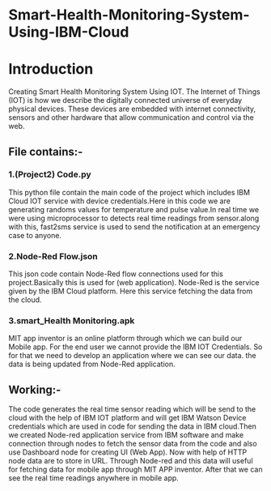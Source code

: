 # Smart-Health-Monitoring-System-Using-IBM-Cloud

# Introduction

Creating Smart Health Monitoring System Using IOT. The
Internet of Things (IOT) is how we describe the digitally connected universe of everyday
physical devices. These devices are embedded with internet connectivity, sensors and other hardware that allow communication and control via the web.



## File contains:- 

### 1.(Project2) Code.py

This python file contain the main code of the project which includes IBM Cloud IOT service with device credentials.Here in this code we are generating randoms values for temperature and pulse value.In real time we were using microprocessor to detects real time readings from sensor.along with this, fast2sms service is used to send the notification at an emergency case to anyone.


### 2.Node-Red Flow.json

This json code contain Node-Red flow connections used for this project.Basically this is used for (web application). Node-Red is the service given by the IBM Cloud platform. Here this service fetching the data from the cloud. 

### 3.smart_Health Monitoring.apk
MIT app inventor is an online platform through which we can build our Mobile app.
For the end user we cannot provide the IBM IOT Credentials. So for that we need to develop an application where we can see our data. the data is being updated from Node-Red application. 

## Working:- 

The code generates the real time sensor reading which will be send to the cloud with the help of IBM IOT platform and will get IBM Watson Device credentials which are used in code for sending the data in IBM cloud.Then we created Node-red application service from IBM software and make connection through nodes to fetch the sensor data from the code and also use Dashboard node for creating UI (Web App). Now with help of HTTP node data are to store in URL. Through Node-red and this data will useful for fetching data for mobile app through MIT APP inventor. After that we can see the real time readings anywhere in mobile app.       

 
